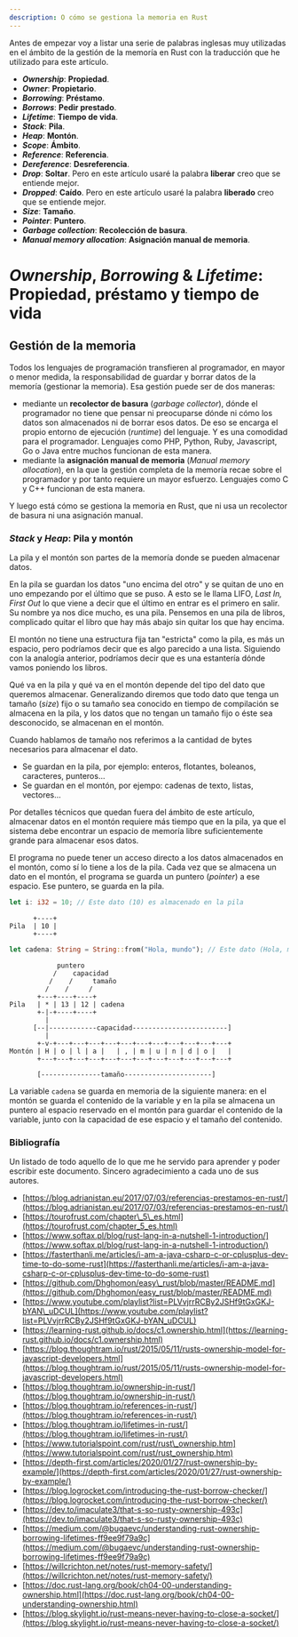 ```yaml
---
description: O cómo se gestiona la memoria en Rust
---
```


Antes de empezar voy a listar una serie de palabras inglesas muy utilizadas en el ámbito de la gestión de la memoría en Rust con la traducción que he utilizado para este artículo.

* ___Ownership___: __Propiedad__.
* ___Owner___: __Propietario__.
* ___Borrowing___: __Préstamo__.
* ___Borrows___: __Pedir prestado__.
* ___Lifetime___: __Tiempo de vida__.
* ___Stack___: __Pila__.
* ___Heap___: __Montón__.
* ___Scope___: __Ámbito__.
* ___Reference___: __Referencia__.
* ___Dereference___: __Desreferencia__.
* ___Drop___: __Soltar__. Pero en este artículo usaré la palabra __liberar__ creo que se entiende mejor.
* ___Dropped___: __Caído__. Pero en este artículo usaré la palabra __liberado__ creo que se entiende mejor.
* ___Size___: __Tamaño__.
* ___Pointer___: __Puntero__.
* ___Garbage collection___: __Recolección de basura__.
* ___Manual memory allocation___: __Asignación manual de memoria__.

# _Ownership_, _Borrowing_ & _Lifetime_: Propiedad, préstamo y tiempo de vida

## Gestión de la memoria

Todos los lenguajes de programación transfieren al programador, en mayor o menor medida, la responsabilidad de guardar y borrar datos de la memoría (gestionar la memoria). Esa gestión puede ser de dos maneras:

* mediante un __recolector de basura__ (_garbage collector_), dónde el programador no tiene que pensar ni preocuparse dónde ni cómo los datos son almacenados ni de borrar esos datos. De eso se encarga el propio entorno de ejecución (_runtime_) del lenguaje. Y es una comodidad para el programador. Lenguajes como PHP, Python, Ruby, Javascript, Go o Java entre muchos funcionan de esta manera.
* mediante la __asignación manual de memoria__ (_Manual memory allocation_), en la que la gestión completa de la memoría recae sobre el programador y por tanto requiere un mayor esfuerzo. Lenguajes como C y C++ funcionan de esta manera.

Y luego está cómo se gestiona la memoria en Rust, que ni usa un recolector de basura ni una asignación manual.

### _Stack_ y _Heap_: Pila y montón
La pila y el montón son partes de la memoría donde se pueden almacenar datos.

En la pila se guardan los datos "uno encima del otro" y se quitan de uno en uno empezando por el último que se puso.
A esto se le llama LIFO, _Last In, First Out_ lo que viene a decir que el último en entrar es el primero en salir. Su nombre ya nos dice mucho, es una pila. Pensemos en una pila de libros, complicado quitar el libro que hay más abajo sin quitar los que hay encima.

El montón no tiene una estructura fija tan "estricta" como la pila, es más un espacio, pero podríamos decir que es algo parecido a una lista. Siguiendo con la analogía anterior, podríamos decir que es una estantería dónde vamos poniendo los libros.

Qué va en la pila y qué va en el montón depende del tipo del dato que queremos almacenar. Generalizando diremos que todo dato que tenga un tamaño (_size_) fijo o su tamaño sea conocido en tiempo de compilación se almacena en la pila, y los datos que no tengan un tamaño fijo o éste sea desconocido, se almacenan en el montón.

Cuando hablamos de tamaño nos referimos a la cantidad de bytes necesarios para almacenar el dato.

* Se guardan en la pila, por ejemplo: enteros, flotantes, boleanos, caracteres, punteros...
* Se guardan en el montón, por ejempo: cadenas de texto, listas, vectores...

Por detalles técnicos que quedan fuera del ámbito de este artículo, almacenar datos en el montón requiere más tiempo que en la pila, ya que el sistema debe encontrar un espacio de memoría libre suficientemente grande para almacenar esos datos.

El programa no puede tener un acceso directo a los datos almacenados en el montón, como sí lo tiene a los de la pila. Cada vez que se almacena un dato en el montón, el programa se guarda un puntero (_pointer_) a ese espacio. Ese puntero, se guarda en la pila.

```rust
let i: i32 = 10; // Este dato (10) es almacenado en la pila
```
```
      +----+
Pila  | 10 |
      +----+
```

```rust
let cadena: String = String::from("Hola, mundo"); // Este dato (Hola, mundo) es almacenado en el montón
```
```
            puntero
           /    capacidad
          /    /     tamaño
         /    /     /
       +---+----+----+
Pila   | * | 13 | 12 | cadena
       +-|-+----+----+
         |
      [--|------------capacidad------------------------]
         |
       +-v-+---+---+---+---+---+---+---+---+---+---+---+
Montón | H | o | l | a |   | , | m | u | n | d | o |   |
       +---+---+---+---+---+---+---+---+---+---+---+---+

       [---------------tamaño----------------------]
```
La variable `cadena` se guarda en memoria de la siguiente manera: en el montón se guarda el contenido de la variable y en la pila se almacena un puntero al espacio reservado en el montón para guardar el contenido de la variable, junto con la capacidad de ese espacio y el tamaño del contenido.


### Bibliografía

Un listado de todo aquello de lo que me he servido para aprender y poder escribir este documento. Sincero agradecimiento a cada uno de sus autores.

* [https://blog.adrianistan.eu/2017/07/03/referencias-prestamos-en-rust/](https://blog.adrianistan.eu/2017/07/03/referencias-prestamos-en-rust/)
* [https://tourofrust.com/chapter\_5\_es.html](https://tourofrust.com/chapter_5_es.html)
* [https://www.softax.pl/blog/rust-lang-in-a-nutshell-1-introduction/](https://www.softax.pl/blog/rust-lang-in-a-nutshell-1-introduction/)
* [https://fasterthanli.me/articles/i-am-a-java-csharp-c-or-cplusplus-dev-time-to-do-some-rust](https://fasterthanli.me/articles/i-am-a-java-csharp-c-or-cplusplus-dev-time-to-do-some-rust)
* [https://github.com/Dhghomon/easy\_rust/blob/master/README.md](https://github.com/Dhghomon/easy_rust/blob/master/README.md)
* [https://www.youtube.com/playlist?list=PLVvjrrRCBy2JSHf9tGxGKJ-bYAN\_uDCUL](https://www.youtube.com/playlist?list=PLVvjrrRCBy2JSHf9tGxGKJ-bYAN_uDCUL)
* [https://learning-rust.github.io/docs/c1.ownership.html](https://learning-rust.github.io/docs/c1.ownership.html)
* [https://blog.thoughtram.io/rust/2015/05/11/rusts-ownership-model-for-javascript-developers.html](https://blog.thoughtram.io/rust/2015/05/11/rusts-ownership-model-for-javascript-developers.html)
* [https://blog.thoughtram.io/ownership-in-rust/](https://blog.thoughtram.io/ownership-in-rust/)
* [https://blog.thoughtram.io/references-in-rust/](https://blog.thoughtram.io/references-in-rust/)
* [https://blog.thoughtram.io/lifetimes-in-rust/](https://blog.thoughtram.io/lifetimes-in-rust/)
* [https://www.tutorialspoint.com/rust/rust\_ownership.htm](https://www.tutorialspoint.com/rust/rust_ownership.htm)
* [https://depth-first.com/articles/2020/01/27/rust-ownership-by-example/](https://depth-first.com/articles/2020/01/27/rust-ownership-by-example/)
* [https://blog.logrocket.com/introducing-the-rust-borrow-checker/](https://blog.logrocket.com/introducing-the-rust-borrow-checker/)
* [https://dev.to/imaculate3/that-s-so-rusty-ownership-493c](https://dev.to/imaculate3/that-s-so-rusty-ownership-493c)
* [https://medium.com/@bugaevc/understanding-rust-ownership-borrowing-lifetimes-ff9ee9f79a9c](https://medium.com/@bugaevc/understanding-rust-ownership-borrowing-lifetimes-ff9ee9f79a9c)
* [https://willcrichton.net/notes/rust-memory-safety/](https://willcrichton.net/notes/rust-memory-safety/)
* [https://doc.rust-lang.org/book/ch04-00-understanding-ownership.html](https://doc.rust-lang.org/book/ch04-00-understanding-ownership.html)
* [https://blog.skylight.io/rust-means-never-having-to-close-a-socket/](https://blog.skylight.io/rust-means-never-having-to-close-a-socket/)



